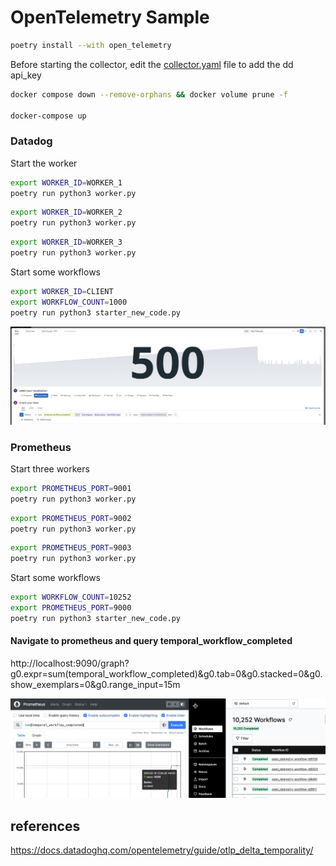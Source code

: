 # OpenTelemetry Sample


``` bash
poetry install --with open_telemetry
```

Before starting the collector, edit the [collector.yaml](collector%2Fcollector.yaml) file to add the dd api_key


```bash
docker compose down --remove-orphans && docker volume prune -f

docker-compose up 

```

### Datadog


Start the worker

``` bash
export WORKER_ID=WORKER_1
poetry run python3 worker.py 
```

``` bash
export WORKER_ID=WORKER_2
poetry run python3 worker.py 
```

``` bash
export WORKER_ID=WORKER_3
poetry run python3 worker.py 
```

Start some workflows

``` bash
export WORKER_ID=CLIENT
export WORKFLOW_COUNT=1000
poetry run python3 starter_new_code.py
```

![Screenshot 2025-01-30 at 16.30.21.png](Screenshot%202025-01-30%20at%2016.30.21.png)


### Prometheus


Start three workers

``` bash
export PROMETHEUS_PORT=9001
poetry run python3 worker.py  
```

``` bash
export PROMETHEUS_PORT=9002
poetry run python3 worker.py  
```

``` bash
export PROMETHEUS_PORT=9003
poetry run python3 worker.py   
```

Start some workflows

``` bash
export WORKFLOW_COUNT=10252
export PROMETHEUS_PORT=9000
poetry run python3 starter_new_code.py
```

#### Navigate to prometheus and query temporal_workflow_completed

http://localhost:9090/graph?g0.expr=sum(temporal_workflow_completed)&g0.tab=0&g0.stacked=0&g0.show_exemplars=0&g0.range_input=15m

![Screenshot 2025-02-18 at 13.55.10.png](Screenshot%202025-02-18%20at%2013.55.10.png)



## references
https://docs.datadoghq.com/opentelemetry/guide/otlp_delta_temporality/


